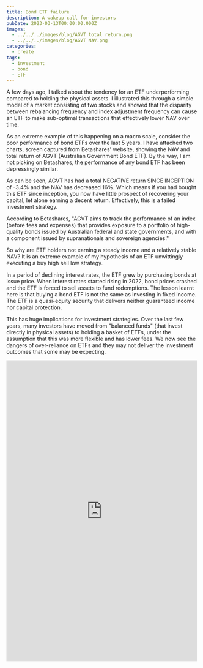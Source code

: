 ```yaml
---
title: Bond ETF failure
description: A wakeup call for investors
pubDate: 2023-03-13T00:00:00.000Z
images:
  - ../../../images/blog/AGVT total return.png
  - ../../../images/blog/AGVT NAV.png
categories:
  - create
tags:
  - investment
  - bond
  - ETF
---
```


A few days ago, I talked about the tendency for an ETF underperforming compared to holding the physical assets. I illustrated this through a simple model of a market consisting of two stocks and showed that the disparity between rebalancing frequency and index adjustment frequency can cause an ETF to make sub-optimal transactions that effectively lower NAV over time.

As an extreme example of this happening on a macro scale, consider the poor performance of bond ETFs over the last 5 years. I have attached two charts, screen captured from Betashares' website, showing the NAV and total return of AGVT (Australian Government Bond ETF). By the way, I am not picking on Betashares, the performance of any bond ETF has been depressingly similar.

As can be seen, AGVT has had a total NEGATIVE return SINCE INCEPTION of -3.4% and the NAV has decreased 16%. Which means if you had bought this ETF since inception, you now have little prospect of recovering your capital, let alone earning a decent return. Effectively, this is a failed investment strategy.

According to Betashares, "AGVT aims to track the performance of an index (before fees and expenses) that provides exposure to a portfolio of high-quality bonds issued by Australian federal and state governments, and with a component issued by supranationals and sovereign agencies."

So why are ETF holders not earning a steady income and a relatively stable NAV? It is an extreme example of my hypothesis of an ETF unwittingly executing a buy high sell low strategy.

In a period of declining interest rates, the ETF grew by purchasing bonds at issue price. When interest rates started rising in 2022, bond prices crashed and the ETF is forced to sell assets to fund redemptions. The lesson learnt here is that buying a bond ETF is not the same as investing in fixed income. The ETF is a quasi-equity security that delivers neither guaranteed income nor capital protection.

This has huge implications for investment strategies. Over the last few years, many investors have moved from "balanced funds" (that invest directly in physical assets) to holding a basket of ETFs, under the assumption that this was more flexible and has lower fees. We now see the dangers of over-reliance on ETFs and they may not deliver the investment outcomes that some may be expecting.

<iframe src="https://www.facebook.com/plugins/post.php?href=https%3A%2F%2Fwww.facebook.com%2Fchris1.tham%2Fposts%2Fpfbid02UpFtyPsYQcsZNn2W4sTYvMG1irhGZRiVwhZCQwVH9FZofNkizQoziLoAxNtfZoEvl&show_text=true&width=500" width="500" height="787" style="border:none;overflow:hidden" scrolling="no" frameborder="0" allowfullscreen="true" allow="autoplay; clipboard-write; encrypted-media; picture-in-picture; web-share"></iframe>

